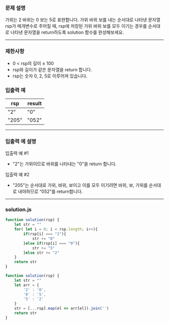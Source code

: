 ### 문제 설명

가위는 2 바위는 0 보는 5로 표현합니다. 가위 바위 보를 내는 순서대로 나타낸 문자열 rsp가 매개변수로 주어질 때, rsp에 저장된 가위 바위 보를 모두 이기는 경우를 순서대로 나타낸 문자열을 return하도록 solution 함수를 완성해보세요.

---

### 제한사항

* 0 < rsp의 길이 ≤ 100
* rsp와 길이가 같은 문자열을 return 합니다.
* rsp는 숫자 0, 2, 5로 이루어져 있습니다.

### 입출력 예

rsp	| result
-- | --
"2" |	"0"
"205" |	"052"

---

### 입출력 예 설명

입출력 예 #1

* "2"는 가위이므로 바위를 나타내는 "0"을 return 합니다.

입출력 예 #2

* "205"는 순서대로 가위, 바위, 보이고 이를 모두 이기려면 바위, 보, 가위를 순서대로 내야하므로 “052”를 return합니다.

---

### solution.js

```js
function solution(rsp) {
    let str = ""
    for( let i = 0; i < rsp.length; i++){
        if(rsp[i] === "2"){
            str += "0"
        }else if(rsp[i] === "0"){
            str += "5"
        }else str += "2"
    }
    return str
}
```

```js
function solution(rsp) {
    let str = ""
    let arr = {
        '2' : '0', 
        '0' : '5', 
        '5' : '2'
    }
    str = [...rsp].map(el => arr[el]).join('')
    return str
}
```

